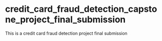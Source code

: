 # credit_card_fraud_detection_capstone_project_final_submission
This is a credit card fraud detection project final submission
